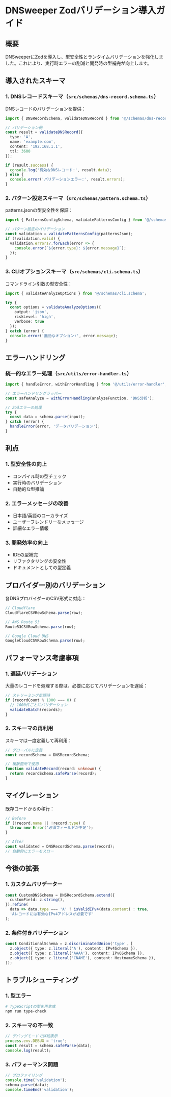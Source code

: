 # DNSweeper Zodバリデーション導入ガイド

## 概要

DNSweeperにZodを導入し、型安全性とランタイムバリデーションを強化しました。これにより、実行時エラーの削減と開発時の型補完が向上します。

## 導入されたスキーマ

### 1. DNSレコードスキーマ（`src/schemas/dns-record.schema.ts`）

DNSレコードのバリデーションを提供：

```typescript
import { DNSRecordSchema, validateDNSRecord } from '@/schemas/dns-record.schema';

// バリデーション例
const result = validateDNSRecord({
  type: 'A',
  name: 'example.com',
  content: '192.168.1.1',
  ttl: 3600
});

if (result.success) {
  console.log('有効なDNSレコード:', result.data);
} else {
  console.error('バリデーションエラー:', result.errors);
}
```

### 2. パターン設定スキーマ（`src/schemas/pattern.schema.ts`）

patterns.jsonの型安全性を保証：

```typescript
import { PatternsConfigSchema, validatePatternsConfig } from '@/schemas/pattern.schema';

// パターン設定のバリデーション
const validation = validatePatternsConfig(patternsJson);
if (!validation.valid) {
  validation.errors?.forEach(error => {
    console.error(`${error.type}: ${error.message}`);
  });
}
```

### 3. CLIオプションスキーマ（`src/schemas/cli.schema.ts`）

コマンドライン引数の型安全性：

```typescript
import { validateAnalyzeOptions } from '@/schemas/cli.schema';

try {
  const options = validateAnalyzeOptions({
    output: 'json',
    riskLevel: 'high',
    verbose: true
  });
} catch (error) {
  console.error('無効なオプション:', error.message);
}
```

## エラーハンドリング

### 統一的なエラー処理（`src/utils/error-handler.ts`）

```typescript
import { handleError, withErrorHandling } from '@/utils/error-handler';

// エラーハンドリングラッパー
const safeAnalyze = withErrorHandling(analyzeFunction, 'DNS分析');

// Zodエラーの処理
try {
  const data = schema.parse(input);
} catch (error) {
  handleError(error, 'データバリデーション');
}
```

## 利点

### 1. 型安全性の向上
- コンパイル時の型チェック
- 実行時のバリデーション
- 自動的な型推論

### 2. エラーメッセージの改善
- 日本語/英語のローカライズ
- ユーザーフレンドリーなメッセージ
- 詳細なエラー情報

### 3. 開発効率の向上
- IDEの型補完
- リファクタリングの安全性
- ドキュメントとしての型定義

## プロバイダー別のバリデーション

各DNSプロバイダーのCSV形式に対応：

```typescript
// Cloudflare
CloudflareCSVRowSchema.parse(row);

// AWS Route 53
Route53CSVRowSchema.parse(row);

// Google Cloud DNS
GoogleCloudCSVRowSchema.parse(row);
```

## パフォーマンス考慮事項

### 1. 遅延バリデーション
大量のレコードを処理する際は、必要に応じてバリデーションを遅延：

```typescript
// ストリーミング処理時
if (recordCount % 1000 === 0) {
  // 1000件ごとにバリデーション
  validateBatch(records);
}
```

### 2. スキーマの再利用
スキーマは一度定義して再利用：

```typescript
// グローバルに定義
const recordSchema = DNSRecordSchema;

// 複数箇所で使用
function validateRecord(record: unknown) {
  return recordSchema.safeParse(record);
}
```

## マイグレーション

既存コードからの移行：

```typescript
// Before
if (!record.name || !record.type) {
  throw new Error('必須フィールドが不足');
}

// After
const validated = DNSRecordSchema.parse(record);
// 自動的にエラーをスロー
```

## 今後の拡張

### 1. カスタムバリデーター
```typescript
const CustomDNSSchema = DNSRecordSchema.extend({
  customField: z.string(),
}).refine(
  data => data.type === 'A' ? isValidIPv4(data.content) : true,
  'Aレコードには有効なIPv4アドレスが必要です'
);
```

### 2. 条件付きバリデーション
```typescript
const ConditionalSchema = z.discriminatedUnion('type', [
  z.object({ type: z.literal('A'), content: IPv4Schema }),
  z.object({ type: z.literal('AAAA'), content: IPv6Schema }),
  z.object({ type: z.literal('CNAME'), content: HostnameSchema }),
]);
```

## トラブルシューティング

### 1. 型エラー
```bash
# TypeScriptの型を再生成
npm run type-check
```

### 2. スキーマの不一致
```typescript
// デバッグモードで詳細表示
process.env.DEBUG = 'true';
const result = schema.safeParse(data);
console.log(result);
```

### 3. パフォーマンス問題
```typescript
// プロファイリング
console.time('validation');
schema.parse(data);
console.timeEnd('validation');
```